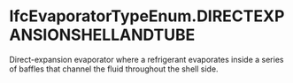 IfcEvaporatorTypeEnum.DIRECTEXPANSIONSHELLANDTUBE
=================================================
Direct-expansion evaporator where a refrigerant evaporates inside a series of
baffles that channel the fluid throughout the shell side.


